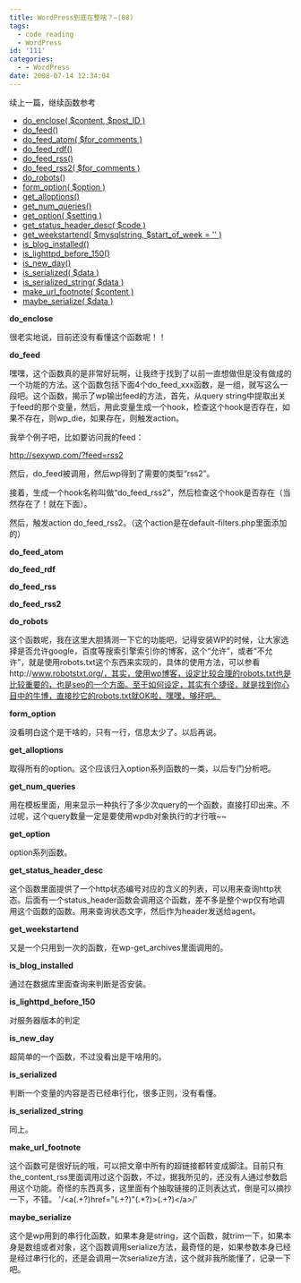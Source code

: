 ```yaml
---
title: WordPress到底在整啥？—(08)
tags:
  - code reading
  - WordPress
id: '111'
categories:
  - - WordPress
date: 2008-07-14 12:34:04
---
```


续上一篇，继续函数参考
<!-- more -->
*   [do_enclose( $content, $post_ID )](#do_enclose)
*   [do_feed()](#do_feed)
*   [do_feed_atom( $for_comments )](#do_feed_atom)
*   [do_feed_rdf()](#do_feed_rdf)
*   [do_feed_rss()](#do_feed_rss)
*   [do_feed_rss2( $for_comments )](#do_feed_rss2)
*   [do_robots()](#do_robots)
*   [form_option( $option )](#form_option)
*   [get_alloptions()](#get_alloptions)
*   [get_num_queries()](#get_num_queries)
*   [get_option( $setting )](#get_option)
*   [get_status_header_desc( $code )](#get_status_header_desc)
*   [get_weekstartend( $mysqlstring, $start_of_week = '' )](#get_weekstartend)
*   [is_blog_installed()](#is_blog_installed)
*   [is_lighttpd_before_150()](#is_lighttpd_before_150)
*   [is_new_day()](#is_new_day)
*   [is_serialized( $data )](#is_serialized)
*   [is_serialized_string( $data )](#is_serialized_string)
*   [make_url_footnote( $content )](#make_url_footnote)
*   [maybe_serialize( $data )](#maybe_serialize)

**do_enclose**

很老实地说，目前还没有看懂这个函数呢！！

**do_feed**

嘿嘿，这个函数真的是非常好玩啊，让我终于找到了以前一直想做但是没有做成的一个功能的方法。这个函数包括下面4个do_feed_xxx函数，是一组，就写这么一段吧。这个函数，揭示了wp输出feed的方法，首先，从query string中提取出关于feed的那个变量，然后，用此变量生成一个hook，检查这个hook是否存在，如果不存在，则wp_die，如果存在，则触发action。

我举个例子吧，比如要访问我的feed：

http://sexywp.com/?feed=rss2

然后，do_feed被调用，然后wp得到了需要的类型“rss2”。

接着，生成一个hook名称叫做“do_feed_rss2”，然后检查这个hook是否存在（当然存在了！就在下面）。

然后，触发action do_feed_rss2。（这个action是在default-filters.php里面添加的）

**do_feed_atom**

**do_feed_rdf**

**do_feed_rss**

**do_feed_rss2**

**do_robots**

这个函数呢，我在这里大胆猜测一下它的功能吧，记得安装WP的时候，让大家选择是否允许google，百度等搜索引擎索引你的博客，这个“允许”，或者“不允许”，就是使用robots.txt这个东西来实现的，具体的使用方法，可以参看http://www.robotstxt.org/，其实，使用wp博客，设定比较合理的robots.txt也是比较重要的，也是seo的一个方面。至于如何设定，其实有个捷径，就是找到你心目中的牛博，直接抄它的robots.txt就OK啦，嘿嘿，够坏吧。

**form_option**

没看明白这个是干啥的，只有一行，信息太少了。以后再说。

**get_alloptions**

取得所有的option。这个应该归入option系列函数的一类，以后专门分析吧。

**get_num_queries**

用在模板里面，用来显示一种执行了多少次query的一个函数，直接打印出来。不过呢，这个query数量一定是要使用wpdb对象执行的才行哦~~

**get_option**

option系列函数。

**get_status_header_desc**

这个函数里面提供了一个http状态编号对应的含义的列表，可以用来查询http状态。后面有一个status_header函数会调用这个函数，差不多是整个wp仅有地调用这个函数的函数。用来查询状态文字，然后作为header发送给agent。

**get_weekstartend**

又是一个只用到一次的函数，在wp-get_archives里面调用的。

**is_blog_installed**

通过在数据库里面查询来判断是否安装。

**is_lighttpd_before_150**

对服务器版本的判定

**is_new_day**

超简单的一个函数，不过没看出是干啥用的。

**is_serialized**

判断一个变量的内容是否已经串行化，很多正则，没有看懂。

**is_serialized_string**

同上。

**make_url_footnote**

这个函数可是很好玩的哦，可以把文章中所有的超链接都转变成脚注。目前只有the_content_rss里面调用过这个函数，不过，据我所见的，还没有人通过参数启用这个功能。奇怪的东西真多，这里面有个抽取链接的正则表达式，倒是可以摘抄一下，不错。
'/<a(.+?)href=\"(.+?)\"(.*?)>(.+?)<\/a>/'

**maybe_serialize**

这个是wp用到的串行化函数，如果本身是string，这个函数，就trim一下，如果本身是数组或者对象，这个函数调用serialize方法，最奇怪的是，如果参数本身已经是经过串行化的，还是会调用一次serialize方法，这个就非我所能懂了，记录一下吧。